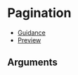 # Pagination

- [Guidance](https://moj-design-system.herokuapp.com/components/pagination)
- [Preview](https://moj-frontend.herokuapp.com/components/pagination)

## Arguments